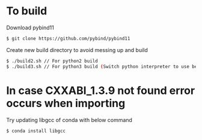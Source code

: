# To build
Download pybind11

```sh
$ git clone https://github.com/pybind/pybind11
```

Create new build directory to avoid messing up and build

```sh
$ ./build2.sh // For python2 build
$ ./build3.sh // For python3 build (Switch python interpreter to use before building)
```

# In case CXXABI_1.3.9 not found error occurs when importing
Try updating libgcc of conda with below command

```sh
$ conda install libgcc
```
